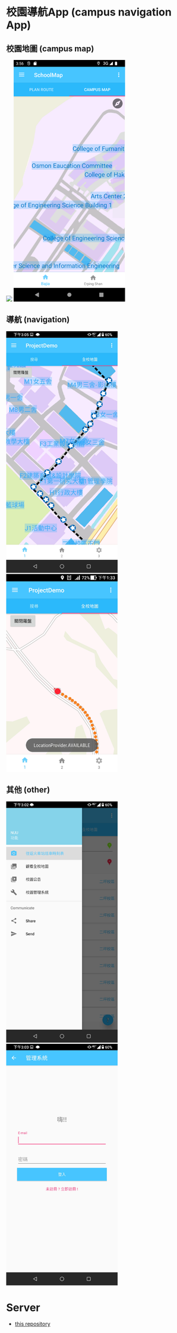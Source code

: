 # 校園導航App (campus navigation App)

## 校園地圖 (campus map) ##
<img src="https://github.com/gemilepus/ProjectDemo-14-20171227-/blob/master/cover.jpg" width="300" /> <img src="https://github.com/gemilepus/Android-SchoolMap/blob/master/05.png" width="300" />

## 導航 (navigation) ##
<img src="https://github.com/gemilepus/Android-SchoolMap/blob/master/01.jpg" width="300" />

<img src="https://github.com/gemilepus/Android-SchoolMap/blob/master/02.jpg" width="300" />

## 其他 (other) ##
<img src="https://github.com/gemilepus/Android-SchoolMap/blob/master/03.jpg" width="300" />

<img src="https://github.com/gemilepus/Android-SchoolMap/blob/master/04.jpg" width="300" />

# Server
- [this repository](https://github.com/gemilepus/Android-SchoolMap-API)
